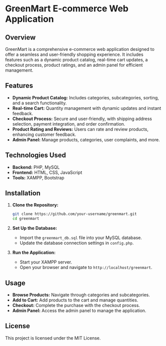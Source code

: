 # GreenMart E-commerce Web Application

## Overview
GreenMart is a comprehensive e-commerce web application designed to offer a seamless and user-friendly shopping experience. It includes features such as a dynamic product catalog, real-time cart updates, a checkout process, product ratings, and an admin panel for efficient management.

## Features
- **Dynamic Product Catalog:** Includes categories, subcategories, sorting, and a search functionality.
- **Real-time Cart:** Quantity management with dynamic updates and instant feedback.
- **Checkout Process:** Secure and user-friendly, with shipping address selection, payment integration, and order confirmation.
- **Product Rating and Reviews:** Users can rate and review products, enhancing customer feedback.
- **Admin Panel:** Manage products, categories, user complaints, and more.

## Technologies Used
- **Backend:** PHP, MySQL
- **Frontend:** HTML, CSS, JavaScript
- **Tools:** XAMPP, Bootstrap

## Installation
1. **Clone the Repository:**
    ```bash
    git clone https://github.com/your-username/greenmart.git
    cd greenmart
    ```
2. **Set Up the Database:**
    - Import the `greenmart_db.sql` file into your MySQL database.
    - Update the database connection settings in `config.php`.

3. **Run the Application:**
    - Start your XAMPP server.
    - Open your browser and navigate to `http://localhost/greenmart`.

## Usage
- **Browse Products:** Navigate through categories and subcategories.
- **Add to Cart:** Add products to the cart and manage quantities.
- **Checkout:** Complete the purchase with the checkout process.
- **Admin Panel:** Access the admin panel to manage the application.



## License
This project is licensed under the MIT License.
